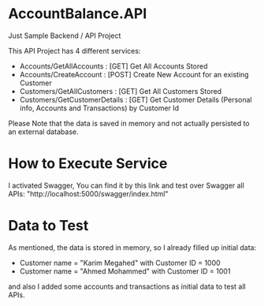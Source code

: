 # AccountBalance.API
Just Sample Backend / API Project

This API Project has 4 different services:
  - Accounts/GetAllAccounts       : [GET]   Get All Accounts Stored 
  - Accounts/CreateAccount        : [POST]  Create New Account for an existing Customer
  - Customers/GetAllCustomers     : [GET]   Get All Customers Stored 
  - Customers/GetCustomerDetails  : [GET]   Get Customer Details (Personal info, Accounts and Transactions) by Customer Id

Please Note that the data is saved in memory and not actually persisted to an external database.

# How to Execute Service
I activated Swagger, You can find it by this link and test over Swagger all APIs: 
"http://localhost:5000/swagger/index.html"

# Data to Test
As mentioned, the data is stored in memory, so I already filled up initial data:
  - Customer name = "Karim Megahed" with Customer ID = 1000
  - Customer name = "Ahmed Mohammed" with Customer ID = 1001

and also I added some accounts and transactions as initial data to test all APIs.

